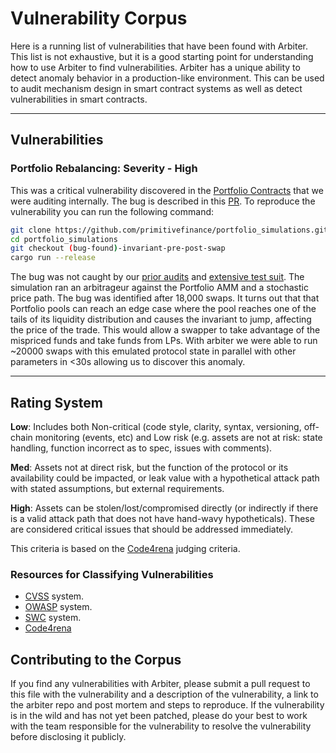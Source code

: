 # Vulnerability Corpus

Here is a running list of vulnerabilities that have been found with Arbiter. This list is not exhaustive, but it is a good starting point for understanding how to use Arbiter to find vulnerabilities. Arbiter has a unique ability to detect anomaly behavior in a production-like environment. This can be used to audit mechanism design in smart contract systems as well as detect vulnerabilities in smart contracts.

---

## Vulnerabilities

### Portfolio Rebalancing: Severity - High

This was a critical vulnerability discovered in the [Portfolio Contracts](https://github.com/primitivefinance/portfolio) that we were auditing internally. The bug is described in this [PR](https://github.com/primitivefinance/portfolio_simulations/pull/36/files). To reproduce the vulnerability you can run the following command:

```bash
git clone https://github.com/primitivefinance/portfolio_simulations.git
cd portfolio_simulations
git checkout (bug-found)-invariant-pre-post-swap
cargo run --release
```
The bug was not caught by our [prior audits](https://github.com/primitivefinance/security) and [extensive test suit](https://github.com/primitivefinance/portfolio/tree/main/test). The simulation ran an arbitrageur against the Portfolio AMM and a stochastic price path. The bug was identified after 18,000 swaps. It turns out that that Portfolio pools can reach an edge case where the pool reaches one of the tails of its liquidity distribution and causes the invariant to jump, affecting the price of the trade. This would allow a swapper to take advantage of the mispriced funds and take funds from LPs. With arbiter we were able to run ~20000 swaps with this emulated protocol state in parallel with other parameters in <30s allowing us to discover this anomaly. 

---

## Rating System 

**Low**: Includes both Non-critical (code style, clarity, syntax, versioning, off-chain monitoring (events, etc) and Low risk (e.g. assets are not at risk: state handling, function incorrect as to spec, issues with comments). 

**Med**: Assets not at direct risk, but the function of the protocol or its availability could be impacted, or leak value with a hypothetical attack path with stated assumptions, but external requirements.

**High**: Assets can be stolen/lost/compromised directly (or indirectly if there is a valid attack path that does not have hand-wavy hypotheticals). These are considered critical issues that should be addressed immediately.

This criteria is based on the [Code4rena](https://docs.code4rena.com/awarding/judging-criteria/severity-categorization) judging criteria.

### Resources for Classifying Vulnerabilities
- [CVSS](https://www.first.org/cvss/v3.0/user-guide) system.
- [OWASP](https://owasp.org/www-community/vulnerabilities/) system.
- [SWC](https://swcregistry.io/) system.
- [Code4rena](https://docs.code4rena.com/awarding/judging-criteria/severity-categorization)

## Contributing to the Corpus

If you find any vulnerabilities with Arbiter, please submit a pull request to this file with the vulnerability and a description of the vulnerability, a link to the arbiter repo and post mortem and steps to reproduce. If the vulnerability is in the wild and has not yet been patched, please do your best to work with the team responsible for the vulnerability to resolve the vulnerability before disclosing it publicly. 
